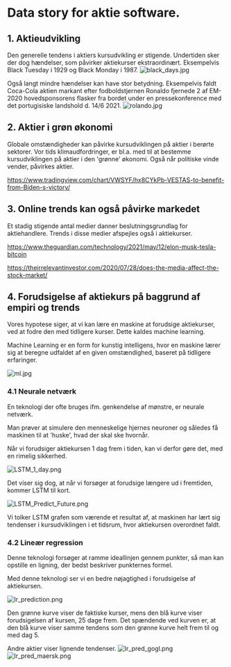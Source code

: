 # Data story for aktie software.

## 1. Aktieudvikling

Den generelle tendens i aktiers kursudvikling er stigende. Undertiden sker der dog hændelser, som påvirker aktiekurser ekstraordinært. Eksempelvis Black Tuesday i 1929 og Black Monday i 1987.
![black_days.jpg](../../images/black_days.jpg)

Også langt mindre hændelser kan have stor betydning. Eksempelvis faldt Coca-Cola aktien markant efter fodboldstjernen Ronaldo fjernede 2 af EM-2020 hovedsponsorens flasker fra bordet under en pressekonference med det portugisiske landshold d. 14/6 2021.
![rolando.jpg](../../images/Rolando.jpg)

## 2. Aktier i grøn økonomi

Globale omstændigheder kan påvirke kursudviklingen på aktier i berørte sektorer. Vor tids klimaudfordringer, er bl.a. med til at bestemme kursudviklingen på aktier i den 'grønne' økonomi. Også når politiske vinde vender, påvirkes aktier.

https://www.tradingview.com/chart/VWSYF/hx8CYkPb-VESTAS-to-benefit-from-Biden-s-victory/

## 3. Online trends kan også påvirke markedet

Et stadig stigende antal medier danner beslutningsgrundlag for aktiehandlere. Trends i disse medier afspejles også i aktiekurser.

https://www.theguardian.com/technology/2021/may/12/elon-musk-tesla-bitcoin

https://theirrelevantinvestor.com/2020/07/28/does-the-media-affect-the-stock-market/

## 4. Forudsigelse af aktiekurs på baggrund af empiri og trends

Vores hypotese siger, at vi kan lære en maskine at forudsige aktiekurser, ved at fodre den med tidligere kurser. Dette kaldes machine learning.

Machine Learning er en form for kunstig intelligens, hvor en maskine lærer sig at beregne udfaldet af en given omstændighed, baseret på tidligere erfaringer.

![ml.jpg](../../images/ml.jpg)

### 4.1 Neurale netværk

En teknologi der ofte bruges ifm. genkendelse af mønstre, er neurale netværk.

Man prøver at simulere den menneskelige hjernes neuroner og således få maskinen til at 'huske', hvad der skal ske hvornår.

Når vi forudsiger aktiekursen 1 dag frem i tiden, kan vi derfor gøre det, med en rimelig sikkerhed.

![LSTM_1_day.png](../../images/LSTM_1_day.png)

Det viser sig dog, at når vi forsøger at forudsige længere ud i fremtiden, kommer LSTM til kort.

![LSTM_Predict_Future.png](../../images/LSTM_Predict_Future.png)

Vi tolker LSTM grafen som værende et resultat af, at maskinen har lært sig tendenser i kursudviklingen i et tidsrum, hvor aktiekursen overordnet faldt.

### 4.2 Lineær regression

Denne teknologi forsøger at ramme ideallinjen gennem punkter, så man kan opstille en ligning, der bedst beskriver punkternes formel.

Med denne teknologi ser vi en bedre nøjagtighed i forudsigelse af aktiekursen.

![lr_prediction.png](../../images/lr_prediction.PNG)

Den grønne kurve viser de faktiske kurser, mens den blå kurve viser forudsigelsen af kursen, 25 dage frem. Det spændende ved kurven er, at den blå kurve viser samme tendens som den grønne kurve helt frem til og med dag 5.

Andre aktier viser lignende tendenser.
![lr_pred_gogl.png](../../images/lr_pred_gogl.PNG)
![lr_pred_maersk.png](../../images/lr_pred_maersk.PNG)
